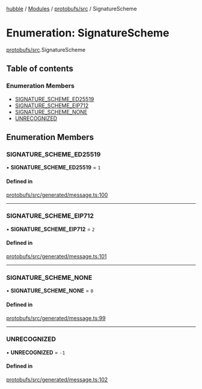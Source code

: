 [hubble](../README.md) / [Modules](../modules.md) / [protobufs/src](../modules/protobufs_src.md) / SignatureScheme

# Enumeration: SignatureScheme

[protobufs/src](../modules/protobufs_src.md).SignatureScheme

## Table of contents

### Enumeration Members

- [SIGNATURE\_SCHEME\_ED25519](protobufs_src.SignatureScheme.md#signature_scheme_ed25519)
- [SIGNATURE\_SCHEME\_EIP712](protobufs_src.SignatureScheme.md#signature_scheme_eip712)
- [SIGNATURE\_SCHEME\_NONE](protobufs_src.SignatureScheme.md#signature_scheme_none)
- [UNRECOGNIZED](protobufs_src.SignatureScheme.md#unrecognized)

## Enumeration Members

### SIGNATURE\_SCHEME\_ED25519

• **SIGNATURE\_SCHEME\_ED25519** = ``1``

#### Defined in

[protobufs/src/generated/message.ts:100](https://github.com/vinliao/hubble/blob/4e20c6c/packages/protobufs/src/generated/message.ts#L100)

___

### SIGNATURE\_SCHEME\_EIP712

• **SIGNATURE\_SCHEME\_EIP712** = ``2``

#### Defined in

[protobufs/src/generated/message.ts:101](https://github.com/vinliao/hubble/blob/4e20c6c/packages/protobufs/src/generated/message.ts#L101)

___

### SIGNATURE\_SCHEME\_NONE

• **SIGNATURE\_SCHEME\_NONE** = ``0``

#### Defined in

[protobufs/src/generated/message.ts:99](https://github.com/vinliao/hubble/blob/4e20c6c/packages/protobufs/src/generated/message.ts#L99)

___

### UNRECOGNIZED

• **UNRECOGNIZED** = ``-1``

#### Defined in

[protobufs/src/generated/message.ts:102](https://github.com/vinliao/hubble/blob/4e20c6c/packages/protobufs/src/generated/message.ts#L102)
